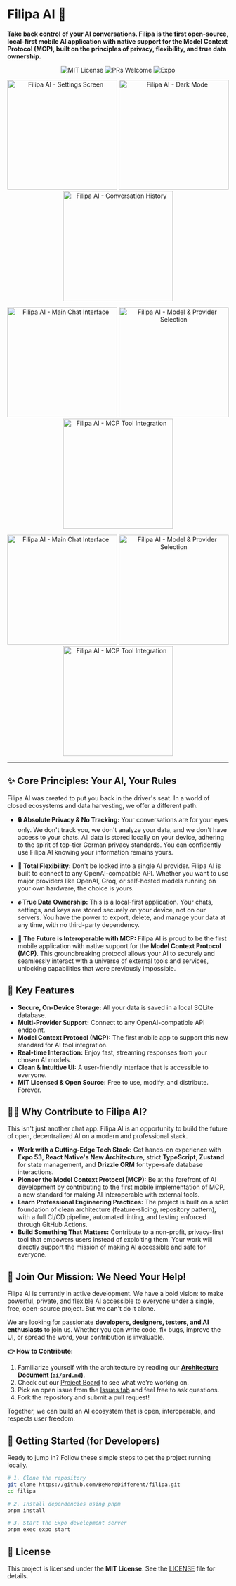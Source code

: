 # Filipa AI 🤖

**Take back control of your AI conversations. Filipa is the first open-source, local-first mobile AI application with native support for the Model Context Protocol (MCP), built on the principles of privacy, flexibility, and true data ownership.**

<p align="center">
  <img alt="MIT License" src="https://img.shields.io/badge/License-MIT-blue.svg"/>
  <img alt="PRs Welcome" src="https://img.shields.io/badge/PRs-welcome-brightgreen.svg"/>
  <img alt="Expo" src="https://img.shields.io/badge/expo-53-purple"/>
</p>

<p align="center">
  <img src="assets/images/screenshots/Screenshot 2025-06-15 at 13.23.42.png" width="250" alt="Filipa AI - Settings Screen" />
  <img src="assets/images/screenshots/Screenshot 2025-06-15 at 13.23.51.png" width="250" alt="Filipa AI - Dark Mode" />
  <img src="assets/images/screenshots/Screenshot 2025-06-15 at 13.24.08.png" width="250" alt="Filipa AI - Conversation History" />
</p>
<p align="center">
  <img src="assets/images/screenshots/Screenshot 2025-06-15 at 13.24.01.png" width="250" alt="Filipa AI - Main Chat Interface" />
  <img src="assets/images/screenshots/Screenshot 2025-06-15 at 13.24.14.png" width="250" alt="Filipa AI - Model & Provider Selection" />
  <img src="assets/images/screenshots/Screenshot 2025-06-15 at 13.24.23.png" width="250" alt="Filipa AI - MCP Tool Integration" />
</p>
<p align="center">
  <img src="assets/images/screenshots/Screenshot 2025-06-15 at 14.20.04.png" width="250" alt="Filipa AI - Main Chat Interface" />
  <img src="assets/images/screenshots/Screenshot 2025-06-15 at 14.37.15.png" width="250" alt="Filipa AI - Model & Provider Selection" />
  <img src="assets/images/screenshots/Screenshot 2025-06-15 at 13.30.17.png" width="250" alt="Filipa AI - MCP Tool Integration" />
</p>

---

## ✨ Core Principles: Your AI, Your Rules

Filipa AI was created to put you back in the driver's seat. In a world of closed ecosystems and data harvesting, we offer a different path.

-   **🔒 Absolute Privacy & No Tracking:** Your conversations are for your eyes only. We don't track you, we don't analyze your data, and we don't have access to your chats. All data is stored locally on your device, adhering to the spirit of top-tier German privacy standards. You can confidently use Filipa AI knowing your information remains yours.

-   **🚀 Total Flexibility:** Don't be locked into a single AI provider. Filipa AI is built to connect to any OpenAI-compatible API. Whether you want to use major providers like OpenAI, Groq, or self-hosted models running on your own hardware, the choice is yours.

-   **✊ True Data Ownership:** This is a local-first application. Your chats, settings, and keys are stored securely on your device, not on our servers. You have the power to export, delete, and manage your data at any time, with no third-party dependency.

-   **🔌 The Future is Interoperable with MCP:** Filipa AI is proud to be the first mobile application with native support for the **Model Context Protocol (MCP)**. This groundbreaking protocol allows your AI to securely and seamlessly interact with a universe of external tools and services, unlocking capabilities that were previously impossible.

## 🌟 Key Features

-   **Secure, On-Device Storage:** All your data is saved in a local SQLite database.
-   **Multi-Provider Support:** Connect to any OpenAI-compatible API endpoint.
-   **Model Context Protocol (MCP):** The first mobile app to support this new standard for AI tool integration.
-   **Real-time Interaction:** Enjoy fast, streaming responses from your chosen AI models.
-   **Clean & Intuitive UI:** A user-friendly interface that is accessible to everyone.
-   **MIT Licensed & Open Source:** Free to use, modify, and distribute. Forever.

## 🧑‍💻 Why Contribute to Filipa AI?

This isn't just another chat app. Filipa AI is an opportunity to build the future of open, decentralized AI on a modern and professional stack.

-   **Work with a Cutting-Edge Tech Stack:** Get hands-on experience with **Expo 53**, **React Native's New Architecture**, strict **TypeScript**, **Zustand** for state management, and **Drizzle ORM** for type-safe database interactions.
-   **Pioneer the Model Context Protocol (MCP):** Be at the forefront of AI development by contributing to the first mobile implementation of MCP, a new standard for making AI interoperable with external tools.
-   **Learn Professional Engineering Practices:** The project is built on a solid foundation of clean architecture (feature-slicing, repository pattern), with a full CI/CD pipeline, automated linting, and testing enforced through GitHub Actions.
-   **Build Something That Matters:** Contribute to a non-profit, privacy-first tool that empowers users instead of exploiting them. Your work will directly support the mission of making AI accessible and safe for everyone.

## 🌱 Join Our Mission: We Need Your Help!

Filipa AI is currently in active development. We have a bold vision: to make powerful, private, and flexible AI accessible to everyone under a single, free, open-source project. But we can't do it alone.

We are looking for passionate **developers, designers, testers, and AI enthusiasts** to join us. Whether you can write code, fix bugs, improve the UI, or spread the word, your contribution is invaluable.

**👉 How to Contribute:**
1.  Familiarize yourself with the architecture by reading our **[Architecture Document (`ai/prd.md`)](./ai/prd.md)**.
2.  Check out our [Project Board](https://github.com/users/BeMoreDifferent/projects/1) to see what we're working on.
3.  Pick an open issue from the [Issues tab](https://github.com/BeMoreDifferent/filipa/issues) and feel free to ask questions.
4.  Fork the repository and submit a pull request!

Together, we can build an AI ecosystem that is open, interoperable, and respects user freedom.

## 🚀 Getting Started (for Developers)

Ready to jump in? Follow these simple steps to get the project running locally.

```bash
# 1. Clone the repository
git clone https://github.com/BeMoreDifferent/filipa.git
cd filipa

# 2. Install dependencies using pnpm
pnpm install

# 3. Start the Expo development server
pnpm exec expo start
```

## 📜 License

This project is licensed under the **MIT License**. See the [LICENSE](LICENSE) file for details. 
